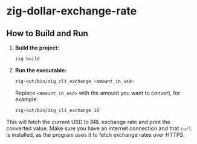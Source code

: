 # zig-dollar-exchange-rate

## How to Build and Run

1. **Build the project:**
   ```sh
   zig build
   ```

2. **Run the executable:**
   ```sh
   zig-out/bin/zig_cli_exchange <amount_in_usd>
   ```
   Replace `<amount_in_usd>` with the amount you want to convert, for example:
   ```sh
   zig-out/bin/zig_cli_exchange 10
   ```

This will fetch the current USD to BRL exchange rate and print the converted value. Make sure you have an internet connection and that `curl` is installed, as the program uses it to fetch exchange rates over HTTPS.
